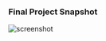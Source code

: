 ### Final Project Snapshot
![screenshot](https://user-images.githubusercontent.com/26374240/89944726-ea492780-dc3d-11ea-87d3-66161cefbd5d.PNG)



